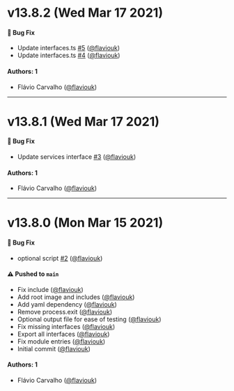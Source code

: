 # v13.8.2 (Wed Mar 17 2021)

#### 🐛 Bug Fix

- Update interfaces.ts [#5](https://github.com/flaviouk/gitlab-ts/pull/5) ([@flaviouk](https://github.com/flaviouk))
- Update interfaces.ts [#4](https://github.com/flaviouk/gitlab-ts/pull/4) ([@flaviouk](https://github.com/flaviouk))

#### Authors: 1

- Flávio Carvalho ([@flaviouk](https://github.com/flaviouk))

---

# v13.8.1 (Wed Mar 17 2021)

#### 🐛 Bug Fix

- Update services interface [#3](https://github.com/flaviouk/gitlab-ts/pull/3) ([@flaviouk](https://github.com/flaviouk))

#### Authors: 1

- Flávio Carvalho ([@flaviouk](https://github.com/flaviouk))

---

# v13.8.0 (Mon Mar 15 2021)

#### 🐛 Bug Fix

- optional script [#2](https://github.com/flaviouk/gitlab-ts/pull/2) ([@flaviouk](https://github.com/flaviouk))

#### ⚠️ Pushed to `main`

- Fix include ([@flaviouk](https://github.com/flaviouk))
- Add root image and includes ([@flaviouk](https://github.com/flaviouk))
- Add yaml dependency ([@flaviouk](https://github.com/flaviouk))
- Remove process.exit ([@flaviouk](https://github.com/flaviouk))
- Optional output file for ease of testing ([@flaviouk](https://github.com/flaviouk))
- Fix missing interfaces ([@flaviouk](https://github.com/flaviouk))
- Export all interfaces ([@flaviouk](https://github.com/flaviouk))
- Fix module entries ([@flaviouk](https://github.com/flaviouk))
- Initial commit ([@flaviouk](https://github.com/flaviouk))

#### Authors: 1

- Flávio Carvalho ([@flaviouk](https://github.com/flaviouk))
